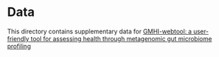 # Data

This directory contains supplementary data for [GMHI-webtool: a user-friendly tool for assessing health through metagenomic gut microbiome profiling](https://google.com)